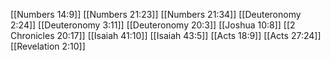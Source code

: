 [[Numbers 14:9]]
[[Numbers 21:23]]
[[Numbers 21:34]]
[[Deuteronomy 2:24]]
[[Deuteronomy 3:11]]
[[Deuteronomy 20:3]]
[[Joshua 10:8]]
[[2 Chronicles 20:17]]
[[Isaiah 41:10]]
[[Isaiah 43:5]]
[[Acts 18:9]]
[[Acts 27:24]]
[[Revelation 2:10]]
